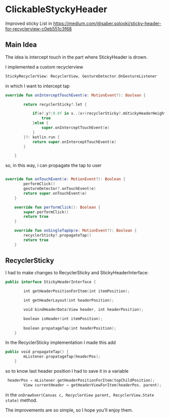 # ClickableStyckyHeader
Improved sticky List in https://medium.com/@saber.solooki/sticky-header-for-recyclerview-c0eb551c3f68

## Main Idea
The idea is intercept touch in the part where StickyHeader is drown.

I implemented a custom recyclerview

``` Kotlin
StickyRecyclerView: RecyclerView, GestureDetector.OnGestureListener
```

in which I want to intercept tap

```kotlin
override fun onInterceptTouchEvent(e: MotionEvent?): Boolean {

        return recyclerSticky?.let {

            if(e?.y?:0.0f in x..(x+(recyclerSticky?.mStickyHeaderHeight?:0))){
                true
            }else {
                super.onInterceptTouchEvent(e)
            }
        }?: kotlin.run {
            return super.onInterceptTouchEvent(e)
        }

    }
```

so, in this way, i can propagate the tap to user

``` kotlin

override fun onTouchEvent(e: MotionEvent?): Boolean {
        performClick()
        gestureDetector?.onTouchEvent(e)
        return super.onTouchEvent(e)
    }

    override fun performClick(): Boolean {
        super.performClick()
        return true
    }

    override fun onSingleTapUp(e: MotionEvent?): Boolean {
        recyclerSticky?.propagateTap()
        return true
    }
```

## RecyclerSticky
I had to make changes to RecyclerSticky and StickyHeaderInterface:

``` kotlin
public interface StickyHeaderInterface {

        int getHeaderPositionForItem(int itemPosition);

        int getHeaderLayout(int headerPosition);

        void bindHeaderData(View header, int headerPosition);

        boolean isHeader(int itemPosition);
        
        boolean propatageTap(int headerPosition);
    }
```

In the RecyclerSticky implementation I made this add

``` kotlin
public void propagateTap() {
        mListener.propatageTap(headerPos);
    }
```

so to know last header position I had to save it in a variable

```kotlin
 headerPos = mListener.getHeaderPositionForItem(topChildPosition);
        View currentHeader = getHeaderViewForItem(headerPos, parent);
```

in the `onDrawOver(Canvas c, RecyclerView parent, RecyclerView.State state)` method.

The improvements are so simple, so I hope you'll enjoy them.


